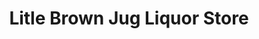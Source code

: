 ---
title: "Litle Brown Jug Liquor Store"
url: /biwabik/litle-brown-jug-liquor-store/
shop: Spirituosen
---
